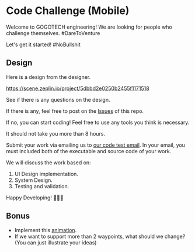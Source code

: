 # Code Challenge (Mobile)

Welcome to GOGOTECH engineering! We are looking for people who challenge themselves. #DareToVenture

Let's get it started! #NoBullshit

## Design

Here is a design from the designer.

https://scene.zeplin.io/project/5dbbd2e0250b2455f1171518

See if there is any questions on the design. 

If there is any, feel free to post on the [Issues](https://github.com/gogovan/mobile-code-challenge/issues) of this repo.

If no, you can start coding! Feel free to use any tools you think is necessary.

It should not take you more than 8 hours.

Submit your work via emailing us to [our code test email](mailto:code.test.engineering@gogo.tech). In your email, you must included both of the executable and source code of your work.

We will discuss the work based on:  
1. UI Design implementation.
2. System Design.
3. Testing and validation.

Happy Developing! 💪🏾🤩

## Bonus

- Implement this [animation](https://github.com/gogovan/mobile-code-challenge/blob/master/animation.mp4?raw=true).
- If we want to support more than 2 waypoints, what should we change? (You can just illustrate your ideas)
